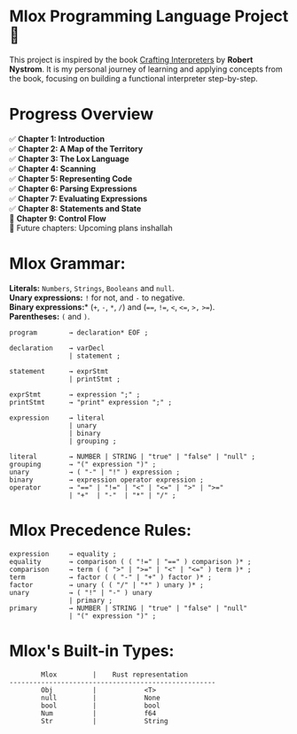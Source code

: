 # Mlox Programming Language Project 🎇
This project is inspired by the book [Crafting Interpreters](https://craftinginterpreters.com/) by  **Robert Nystrom**. It is my personal journey of learning and applying concepts from the book, focusing on building a functional interpreter step-by-step.

# Progress Overview
✅ **Chapter 1: Introduction**\
✅ **Chapter 2: A Map of the Territory** \
✅ **Chapter 3: The Lox Language** \
✅ **Chapter 4: Scanning** \
✅ **Chapter 5: Representing Code** \
✅ **Chapter 6: Parsing Expressions** \
✅ **Chapter 7: Evaluating Expressions** \
✅ **Chapter 8: Statements and State** \
🔄 **Chapter 9: Control Flow** \
🚧 Future chapters: Upcoming plans inshallah

# Mlox Grammar:
**Literals:** `Numbers`, `Strings`, `Booleans` and `null`. \
**Unary expressions:** `!` for not, and `-` to negative. \
**Binary expressions:*** (`+`, `-`, `*`, `/`) and (`==`, `!=`, `<`, `<=`, `>,` `>=`). \
**Parentheses:** `(` and `)`. 
```
program        → declaration* EOF ;

declaration    → varDecl
               | statement ;

statement      → exprStmt
               | printStmt ;

exprStmt       → expression ";" ;
printStmt      → "print" expression ";" ;

expression     → literal
               | unary
               | binary
               | grouping ;

literal        → NUMBER | STRING | "true" | "false" | "null" ;
grouping       → "(" expression ")" ;
unary          → ( "-" | "!" ) expression ;
binary         → expression operator expression ;
operator       → "==" | "!=" | "<" | "<=" | ">" | ">="
               | "+"  | "-"  | "*" | "/" ;
```

# Mlox Precedence Rules:
```
expression     → equality ;
equality       → comparison ( ( "!=" | "==" ) comparison )* ;
comparison     → term ( ( ">" | ">=" | "<" | "<=" ) term )* ;
term           → factor ( ( "-" | "+" ) factor )* ;
factor         → unary ( ( "/" | "*" ) unary )* ;
unary          → ( "!" | "-" ) unary
               | primary ;
primary        → NUMBER | STRING | "true" | "false" | "null"
               | "(" expression ")" ;
```

# Mlox's Built-in Types:
```
        Mlox         |    Rust representation
----------------------------------------------------
        Obj          |            <T>
        null         |            None
        bool         |            bool
        Num          |            f64
        Str          |            String
```

